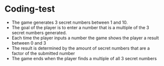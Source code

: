 # Coding-test
- The game generates 3 secret numbers between 1 and 10.
- The goal of the player is to enter a number that is a multiple of the 3 secret numbers generated.
- Each time the player inputs a number the game shows the player a result between 0 and 3
- The result is determined by the amount of secret numbers that are a factor of the submitted number
- The game ends when the player finds a multiple of all 3 secret numbers
